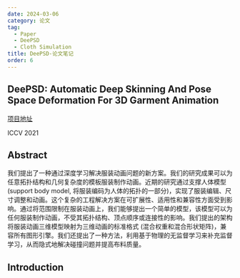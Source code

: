 ```yaml
---
date: 2024-03-06
category: 论文
tag:
  - Paper
  - DeePSD
  - Cloth Simulation
title: DeePSD-论文笔记
order: 6
---
```


## DeePSD: Automatic Deep Skinning And Pose Space Deformation For 3D Garment Animation

[项目地址](https://hbertiche.github.io/DeePSD/)

ICCV 2021

## Abstract

我们提出了一种通过深度学习解决服装动画问题的新方案。我们的研究成果可以为任意拓扑结构和几何复杂度的模板服装制作动画。近期的研究通过支撑人体模型 (support body model, 将服装编码为人体的拓扑的一部分)，实现了服装编辑、尺寸调整和动画。这个复杂的工程解决方案在可扩展性、适用性和兼容性方面受到影响。通过将范围限制在服装动画上，我们能够提出一个简单的模型，该模型可以为任何服装制作动画，不受其拓扑结构、顶点顺序或连接性的影响。我们提出的架构将服装动画三维模型映射为三维动画的标准格式 (混合权重和混合形状矩阵)，兼容所有图形引擎。我们还提出了一种方法，利用基于物理的无监督学习来补充监督学习，从而隐式地解决碰撞问题并提高布料质量。

## Introduction

